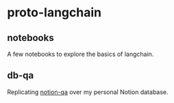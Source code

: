 # proto-langchain

## notebooks
A few notebooks to explore the basics of langchain.

## db-qa
Replicating [notion-qa](https://github.com/hwchase17/notion-qa) over my personal Notion database.


